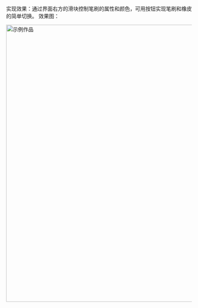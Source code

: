 实现效果：通过界面右方的滑块控制笔刷的属性和颜色，可用按钮实现笔刷和橡皮的简单切换。
效果图：


<img width="750" alt="示例作品" src="https://user-images.githubusercontent.com/90596576/141648397-980dcdfb-0976-44c7-9c39-8b96b4e68057.png">
